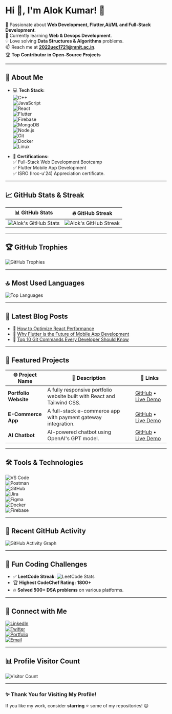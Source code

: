 # Hi 👋, I'm Alok Kumar! 🚀

🔭 Passionate about **Web Development, Flutter,Ai/ML and Full-Stack Development**.  
🌱 Currently learning **Web & Devops Development**.  
💡 Love solving **Data Structures & Algorithms** problems.  
📫 Reach me at **2022uec1721@mnit.ac.in**.  
🏆 **Top Contributor in Open-Source Projects**  

---

## **🌟 About Me**
- 💻 **Tech Stack:**  
  ![C++](https://img.shields.io/badge/-C++-00599C?style=flat-square&logo=cplusplus&logoColor=white)  
  ![JavaScript](https://img.shields.io/badge/-JavaScript-F7DF1E?style=flat-square&logo=javascript&logoColor=black)  
  ![React](https://img.shields.io/badge/-React-61DAFB?style=flat-square&logo=react&logoColor=black)  
  ![Flutter](https://img.shields.io/badge/-Flutter-02569B?style=flat-square&logo=flutter&logoColor=white)  
  ![Firebase](https://img.shields.io/badge/-Firebase-ffca28?style=flat-square&logo=firebase&logoColor=black)  
  ![MongoDB](https://img.shields.io/badge/-MongoDB-47A248?style=flat-square&logo=mongodb&logoColor=white)  
  ![Node.js](https://img.shields.io/badge/-Node.js-339933?style=flat-square&logo=node.js&logoColor=white)  
  ![Git](https://img.shields.io/badge/-Git-F05032?style=flat-square&logo=git&logoColor=white)  
  ![Docker](https://img.shields.io/badge/-Docker-2496ED?style=flat-square&logo=docker&logoColor=white)  
  ![Linux](https://img.shields.io/badge/-Linux-FCC624?style=flat-square&logo=linux&logoColor=black)  

- 📜 **Certifications:**   
  ✅ Full-Stack Web Development Bootcamp  
  ✅ Flutter Mobile App Development  
  ✅ ISRO (Iroc-u'24) Appreciation certificate.  

---

## **📈 GitHub Stats & Streak**
| 📊 GitHub Stats | 🔥 GitHub Streak |
|-----------------|-----------------|
| ![Alok's GitHub Stats](https://github-readme-stats.vercel.app/api?username=alok1721&show_icons=true&theme=radical) | ![Alok's GitHub Streak](https://github-readme-streak-stats.herokuapp.com/?user=alok1721&theme=radical) |

---

## **🏆 GitHub Trophies**
![GitHub Trophies](https://github-profile-trophy.vercel.app/?username=alok1721&theme=radical&no-frame=true&row=1&column=7)

---

## **🔝 Most Used Languages**
![Top Languages](https://github-readme-stats.vercel.app/api/top-langs/?username=alok1721&layout=compact&theme=radical)

---

## **📝 Latest Blog Posts**
<!-- BLOG-POST-LIST:START -->
- 🚀 [How to Optimize React Performance](https://yourbloglink.com)
- 📱 [Why Flutter is the Future of Mobile App Development](https://yourbloglink.com)
- 🔧 [Top 10 Git Commands Every Developer Should Know](https://yourbloglink.com)
<!-- BLOG-POST-LIST:END -->

---

## **🌟 Featured Projects**
| 🌐 Project Name | 🚀 Description | 🔗 Links |
|---------------|--------------|---------|
| **Portfolio Website** | A fully responsive portfolio website built with React and Tailwind CSS. | [GitHub](https://github.com/alok1721/portfolio) • [Live Demo](https://alok1721-portfolio.com) |
| **E-Commerce App** | A full-stack e-commerce app with payment gateway integration. | [GitHub](https://github.com/alok1721/ecommerce-app) • [Live Demo](https://ecommerce.alok1721.com) |
| **AI Chatbot** | AI-powered chatbot using OpenAI's GPT model. | [GitHub](https://github.com/alok1721/ai-chatbot) • [Live Demo](https://chatbot.alok1721.com) |

---

## **🛠️ Tools & Technologies**
![VS Code](https://img.shields.io/badge/VS%20Code-007ACC?style=for-the-badge&logo=visual-studio-code&logoColor=white)  
![Postman](https://img.shields.io/badge/Postman-FF6C37?style=for-the-badge&logo=postman&logoColor=white)  
![GitHub](https://img.shields.io/badge/GitHub-181717?style=for-the-badge&logo=github&logoColor=white)  
![Jira](https://img.shields.io/badge/Jira-0052CC?style=for-the-badge&logo=jira&logoColor=white)  
![Figma](https://img.shields.io/badge/Figma-F24E1E?style=for-the-badge&logo=figma&logoColor=white)  
![Docker](https://img.shields.io/badge/Docker-2496ED?style=for-the-badge&logo=docker&logoColor=white)  
![Firebase](https://img.shields.io/badge/Firebase-FFCA28?style=for-the-badge&logo=firebase&logoColor=black)  

---

## **🔄 Recent GitHub Activity**
![GitHub Activity Graph](https://github-readme-activity-graph.vercel.app/graph?username=alok1721&theme=radical)

---

## **🎯 Fun Coding Challenges**
- ✅ **LeetCode Streak**: ![LeetCode Stats](https://leetcard.jacoblin.cool/Alok_k_?theme=dark&font=Algerian)  
- 🏆 **Highest CodeChef Rating:** **1800+**  
- 🔥 **Solved 500+ DSA problems** on various platforms.  

---

## **🔗 Connect with Me**
[![LinkedIn](https://img.shields.io/badge/LinkedIn-0077B5?style=for-the-badge&logo=linkedin&logoColor=white)](https://www.linkedin.com/in/alok-kumar-994709285/)  
[![Twitter](https://img.shields.io/badge/Twitter-1DA1F2?style=for-the-badge&logo=twitter&logoColor=white)](https://twitter.com/your-handle)  
[![Portfolio](https://img.shields.io/badge/Portfolio-FF5722?style=for-the-badge&logo=google-chrome&logoColor=white)](https://alok1721-portfolio.com)  
[![Email](https://img.shields.io/badge/Email-D14836?style=for-the-badge&logo=gmail&logoColor=white)](mailto:2022uec1721@mnit.ac.in)  

---

## **📊 Profile Visitor Count**
![Visitor Count](https://komarev.com/ghpvc/?username=alok1721&color=blue)

---

### **✨ Thank You for Visiting My Profile!**
If you like my work, consider **starring** ⭐ some of my repositories! 😊

